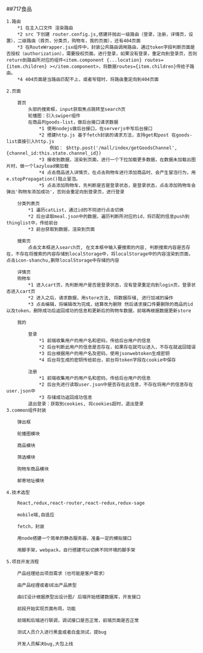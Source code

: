 ##717食品

    1.路由
        *1 在主入口文件 渲染路由
        *2 src 下创建 router.config.js,搭建并抛出一级路由（登录，注册，详情页，设置），二级路由（首页，分类页，购物车，我的页面），还有404页面
        *3 在RouteWrapper.jsx组件中，封装公共路由调用路由，通过token字段判断页面是否授权（authorization），需要授权页面，进行登录，如果没有登录，重定向到登录页，否则return到路由所对应的组件<item.component {...location} routes={item.children} ></item.component>，将数据routes={item.children}传给子路由。
        *4 404页面是当路由匹配不上，或者写错时，将路由重定向到404页面

    2.页面

        首页
            头部的搜索框，input获取焦点跳转至search页
            轮播图：引入swiper组件
            在商品列goods-list，做后台接口请求数据
                *1 使用nodejs做后台接口，在serverjs中写后台接口
                *2 搭建http.js 基于fetch封装的请求方法，支持get和post 在goods-list直接引入http.js
                    例如： $http.post('/mall/index/getGoodsChannel',{channel_id:this.state.channel_id})
                *3 接收到数据，渲染到页面，进行一个下拉加载更多数据，在数据未加载出图片时，做一个lazyload懒加载
                *4 点击商品进入详情页，在点击购物车进行添加商品时，会产生冒泡行为，用e.stopPropagation()阻止冒泡。
                *5 点击添加购物车，先判断是否是登录状态，是登录状态，点击添加购物车会弹出'购物车添加成功'，否则会重定向到登录页，进行登录

        分类列表页
            *1 遍历catList，通过id的不同进行点击切换
            *2 后台读取meal.json中的数据，遍历判断所对应的id，将匹配的信息push到thinglist中，传给前台
            *3 前台获取到数据，渲染到页面

        搜索页
            点击文本框进入search页, 在文本框中输入要搜索的内容, 判断搜索内容是否存在，不存在将搜索的内容存储到localStorage中，将localStorage中的内容渲染到页面，点击icon-shanchu,删除localStorage中存储的内容

        详情页
        购物车
            *1 进入cart页，先判断用户是否是登录状态，没有登录重定向到login页，登录状态进入cart页
            *2 进入之后，请求数据，用store方法, 将数据存储, 进行加减的操作
            *3 点击编辑，将编辑改为完成，结算改为删除 然后请求接口传要删除的商品的id以及token，删除成功后返回成功的信息和更新后的购物车数据，前端再根据数据更新store

        我的

            登录
                *1 前端收集用户的用户名和密码，传给后台用户的信息
                *2 后台判断此用户的信息是否存在，如果存在就可以进入，不存在就返回错误
                *3 后台根据用户的用户名及密码，使用jsonwebtoken生成密钥
                *4 后台将生成的密钥传给前台，前台将token字段在cookie中保存

            注册
                *1 前端收集用户的用户名和密码，传给后台用户的信息
                *2 后台先进行读取user.json中是否存在此信息，不存在将用户的信息存在user.json中
                *3 存储成功返回成功信息
            退出登录：获取到cookies, 将cookies超时，退出登录
    3.common组件封装

        弹出框

        轮播图模块

        商品模块

        筛选模块

        购物车商品模块

        邮寄地址模块

    4.技术选型

        React,redux,react-router,react-redux,redux-sage

        mobile端,自适应

        fetch，封装

        用node搭建一个简单的静态服务器，准备一定的模拟接口

        用脚手架，webpack，自行搭建可以切换不同环境的脚手架

    5.项目开发流程

        产品经理给出项目需求（也可能是客户需求）

        由产品经理或者UE出产品原型

        由UI设计根据原型出设计图/ 后端开始搭建数据库，开发接口

        前段开始实现页面布局，功能

        前端和后端进行联调，调试接口是否正常，前端页面是否正常

        测试人员介入进行黑盒或者白盒测试，提bug

        开发人员解决bug,大包上线